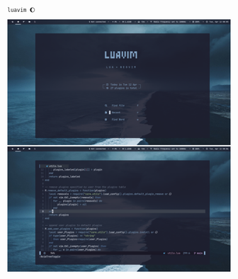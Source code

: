 `luavim 🌔`

![alpha](https://raw.githubusercontent.com/tsjazil/luavim/main/assets/ss1.jpg)
![nvim](https://raw.githubusercontent.com/tsjazil/luavim/main/assets/ss2.jpg)

